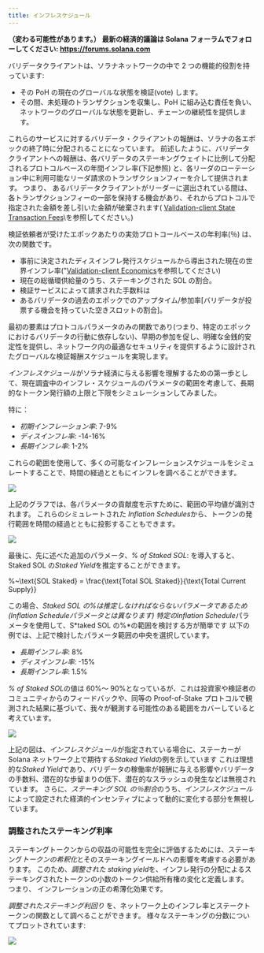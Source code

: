 ```yaml
---
title: インフレスケジュール
---
```


**（変わる可能性があります。） 最新の経済的議論は Solana フォーラムでフォローしてください: https://forums.solana.com**

バリデータクライアントは、ソラナネットワークの中で 2 つの機能的役割を持っています:

- その PoH の現在のグローバルな状態を検証\(vote\) します。
- その間、未処理のトランザクションを収集し、PoH に組み込む責任を負い、ネットワークのグローバルな状態を更新し、チェーンの継続性を提供します。

これらのサービスに対するバリデータ・クライアントの報酬は、ソラナの各エポックの終了時に分配されることになっています。 前述したように、バリデータクライアントへの報酬は、各バリデータのステーキングウェイトに比例して分配されるプロトコルベースの年間インフレ率(下記参照) と、各リーダのローテーション中に利用可能なリーダ請求のトランザクションフィーを介して提供されます。 つまり、 あるバリデータクライアントがリーダーに選出されている間は、各トランザクションフィーの一部を保持する機会があり、それからプロトコルで指定された金額を差し引いた金額が破棄されます( [Validation-client State Transaction Fees](ed_vce_state_validation_transaction_fees.md)\を参照してください。)

検証依頼者が受けたエポックあたりの実効プロトコールベースの年利率(％) は、次の関数です。

- 事前に決定されたディスインフレ発行スケジュールから導出された現在の世界インフレ率("[Validation-client Economics](ed_vce_overview.md)を参照してください)
- 現在の総循環供給量のうち、ステーキングされた SOL の割合。
- 検証サービスによって請求された手数料は
- あるバリデータの過去のエポックでのアップタイム/参加率[バリデータが投票する機会を持っていた空きスロットの割合]。

最初の要素はプロトコルパラメータのみの関数であり(つまり、特定のエポックにおけるバリデータの行動に依存しない)、早期の参加を促し、明確な金銭的安定性を提供し、ネットワーク内の最適なセキュリティを提供するように設計されたグローバルな検証報酬スケジュールを実現します。

*インフレスケジュール*がソラナ経済に与える影響を理解するための第一歩として、現在調査中のインフレ・スケジュールのパラメータの範囲を考慮して、長期的なトークン発行額の上限と下限をシミュレーションしてみました。

特に：

- _初期インフレーション率_: 7-9%
- _ディスインフレ率_: -14-16%
- _長期インフレ率_: 1-2%

これらの範囲を使用して、多くの可能なインフレーションスケジュールをシミュレートすることで、時間の経過とともにインフレを調べることができます。

![](/img/p_inflation_schedule_ranges_w_comments.png)

上記のグラフでは、各パラメータの貢献度を示すために、範囲の平均値が識別されます。 これらのシミュレートされた *Inflation Schedules*から、トークンの発行範囲を時間の経過とともに投影することもできます。

![](/img/p_total_supply_ranges.png)

最後に、先に述べた追加のパラメータ、_% of Staked SOL_: を導入すると、Staked SOL の*Staked Yield*を推定することができます。

%~\text{SOL Staked} = \frac{\text{Total SOL Staked}}{\text{Total Current Supply}}

この場合、*Staked SOL の%*は推定しなければならないパラメータであるため(*Inflation Schedule*パラメータとは異なります) 特定の*Inflation Schedule*パラメータを使用して、S*taked SOL の%*の範囲を検討する方が簡単です 以下の例では、上記で検討したパラメータ範囲の中央を選択しています。

- _長期インフレ率_: 8%
- _ディスインフレ率_: -15%
- _長期インフレ率_: 1.5%

*% of Staked SOL*の値は 60%～ 90%となっているが、これは投資家や検証者のコミュニティからのフィードバックや、同等の Proof-of-Stake プロトコルで観測された結果に基づいて、我々が観測する可能性のある範囲をカバーしていると考えています。

![](/img/p_ex_staked_yields.png)

上記の図は、*インフレスケジュール*が指定されている場合に、ステーカーが Solana ネットワーク上で期待する*Staked Yield*の例を示しています これは理想的な*Staked Yield*であり、バリデータの稼働率が報酬に与える影響やバリデータの手数料、潜在的な歩留まりの低下、潜在的なスラッシュの発生などは無視されています。 さらに、*ステーキング SOL の％割合*のうち、*インフレスケジュール*によって設定された経済的インセンティブによって動的に変化する部分を無視しています。

### 調整されたステーキング利率

ステーキングトークンからの収益の可能性を完全に評価するためには、ステーキング*トークンの希釈化*とそのステーキングイールドへの影響を考慮する必要があります。 このため、*調整された staking yield*を、インフレ発行の分配によるステーキングされたトークンの小数のトークン供給所有権の変化と定義します。 つまり、 インフレーションの正の希薄化効果です。

_調整されたステーキング利回り_ を、ネットワーク上のインフレ率とステークトークンの関数として調べることができます。 様々なステーキングの分数についてプロットされています:

![](/img/p_ex_staked_dilution.png)
